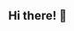 ## Hi there! 👋

<!--
**Snehalwadile/Snehalwadile** is a ✨ _special_ ✨ repository because its `README.md` (this file) appears on your GitHub profile.

Here are some ideas to get you started:

- 🔭 I’m currently working on Credit Card Fraud Detection project
- 🌱 I’m currently learning Masters of Data Analytics
- 🤔 I’m looking for help with project
- 💬 Ask me about ...
- 📫 How to reach me: swadile18@gmail.com
- 😄 Pronouns: Snehal
